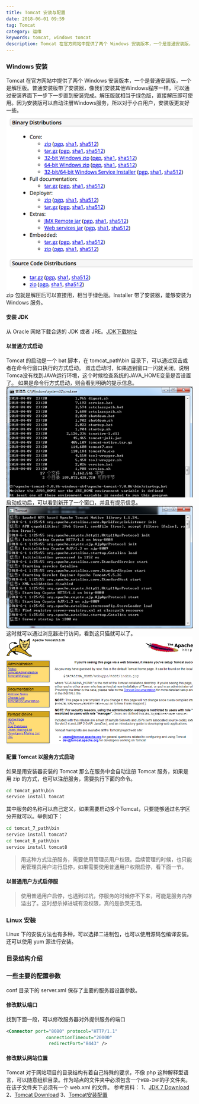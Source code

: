 ```yaml
---
title: Tomcat 安装与配置
date: 2018-06-01 09:59
tag: Tomcat
category: 运维
keywords: tomcat, windows tomcat
description: Tomcat 在官方网站中提供了两个 Windows 安装版本，一个是普通安装版，一个是解压版。普通安装版带了安装器，像我们安装其他Windows程序一样，可以通过安装界面下一步下一步直到安装完成。
---
```



### Windows 安装
Tomcat 在官方网站中提供了两个 Windows 安装版本，一个是普通安装版，一个是解压版。普通安装版带了安装器，像我们安装其他Windows程序一样，可以通过安装界面下一步下一步直到安装完成。解压版就相当于绿色版，直接解压即可使用。因为安装版可以自动注册Windows服务，所以对于小白用户，安装版更友好一些。
![](20180601-install-tomcat-under-windows/39469-20180601095756908-1308989679.png)
zip 包就是解压后可以直接用，相当于绿色版。Installer 带了安装器，能够安装为 Windows 服务。

#### 安装 JDK

从 Oracle 网站下载合适的 JDK 或者 JRE。[JDK下载地址](http://www.oracle.com/technetwork/java/javase/downloads/index.html)

#### 以普通方式启动

Tomcat 的启动是一个 bat 脚本，在 tomcat_path\bin 目录下，可以通过双击或者在命令行窗口执行的方式启动。
双击启动时，如果遇到窗口一闪就关闭，说明Tomca没有找到JAVA运行环境，这个时候检查系统的JAVA_HOME变量是否设置了。
如果是命令行方式启动，则会看到明确的提示信息。
![](20180601-install-tomcat-under-windows/39469-20180601095823734-322940177.png)
启动成功后，可以看到新开了一个窗口，并且有提示信息。
![](20180601-install-tomcat-under-windows/39469-20180601095845467-1922887476.png)
这时就可以通过浏览器进行访问，看到这只猫就可以了。
![](20180601-install-tomcat-under-windows/39469-20180601095856198-423016843.png)

#### 配置 Tomcat 以服务方式启动

如果是用安装器安装的 Tomcat 那么在服务中会自动注册 Tomcat 服务，如果是用 zip 的方式，也可以注册服务，需要执行下面的命令。
```bat
cd tomcat_path\bin
service install tomcat
```
其中服务的名称可以自己定义，如果需要启动多个Tomcat，只要能够通过名字区分开就可以。举例如下：
```bat
cd tomcat_7_path\bin
service install tomcat7
cd tomcat_8_path\bin
service install tomcat8
```
> 用这种方式注册服务，需要使用管理员用户权限。后续管理的时候，也只能用管理员用户进行启停，如果需要使用普通用户权限启停，看下面一节。

#### 以普通用户方式启停服

> 使用普通用户启停，也遇到过坑，停服务的时候停不下来，可能是服务内存溢出了。这时想杀掉进城有没权限，真的是欲哭无泪。

### Linux 安装

Linux 下的安装方法也有多种，可以选择二进制包，也可以使用源码包编译安装。还可以使用 yum 源进行安装。

### 目录结构介绍


### 一些主要的配置参数
conf 目录下的 server.xml 保存了主要的服务器设置参数。

#### 修改默认端口
找到下面一段，可以修改服务器对外提供服务的端口
```xml
<Connector port="8080" protocol="HTTP/1.1"
               connectionTimeout="20000"
                redirectPort="8443" />
```

#### 修改默认网站位置
Tomcat 对于网站项目的目录结构有着自己特殊的要求，不像 php 这种解释型语言，可以随意组织目录。作为站点的文件夹中必须包含一个```WEB-INF```的子文件夹。在该子文件夹下必须有一个 web.xml 的文件。
参考资料：
1、[JDK 7 Download](http://www.oracle.com/technetwork/java/javase/downloads/jdk7-downloads-1880260.html)
2、[Tomcat Download](http://tomcat.apache.org/download-70.cgi)
3、[Tomcat安装配置](http://www.cnblogs.com/Johness/archive/2012/07/20/2600937.html)












